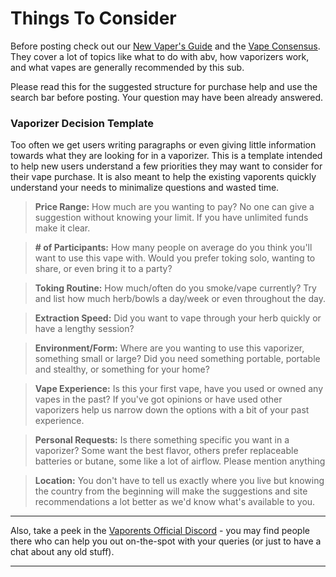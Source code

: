 # Things To Consider

Before posting check out our [New Vaper's Guide](https://github.com/Vaporents/NewVaporsGuide) and the [Vape Consensus](https://github.com/Vaporents/VapeConsensus). They cover a lot of topics like what to do with abv, how vaporizers work, and what vapes are generally recommended by this sub.

Please read this for the suggested structure for purchase help and use the search bar before posting. Your question may have been already answered.

### Vaporizer Decision Template

Too often we get users writing paragraphs or even giving little information towards what they are looking for in a vaporizer. This is a template intended to help new users understand a few priorities they may want to consider for their vape purchase. It is also meant to help the existing vaporents quickly understand your needs to minimalize questions and wasted time.

> **Price Range:** How much are you wanting to pay? No one can give a suggestion without knowing your limit. If you have unlimited funds make it clear.

> **# of Participants:** How many people on average do you think you'll want to use this vape with. Would you prefer toking solo, wanting to share, or even bring it to a party?

> **Toking Routine:** How much/often do you smoke/vape currently? Try and list how much herb/bowls a day/week or even throughout the day.

> **Extraction Speed:** Did you want to vape through your herb quickly or have a lengthy session?

> **Environment/Form:** Where are you wanting to use this vaporizer, something small or large? Did you need something portable, portable and stealthy, or something for your home?

> **Vape Experience:** Is this your first vape, have you used or owned any vapes in the past? If you've got opinions or have used other vaporizers help us narrow down the options with a bit of your past experience.

> **Personal Requests:** Is there something specific you want in a vaporizer? Some want the best flavor, others prefer replaceable batteries or butane, some like a lot of airflow. Please mention anything

> **Location:** You don't have to tell us exactly where you live but knowing the country from the beginning will make the suggestions and site recommendations a lot better as we'd know what's available to you.

---

Also, take a peek in the [Vaporents Official Discord](https://discord.gg/UZUDzpt) - you may find people there who can help you out on-the-spot with your queries (or just to have a chat about any old stuff).

---
